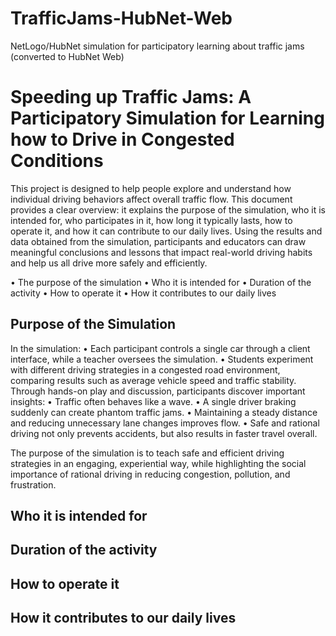 # TrafficJams-HubNet-Web
NetLogo/HubNet simulation for participatory learning about traffic jams (converted to HubNet Web)

#  Speeding up Traffic Jams: A Participatory Simulation for Learning how to Drive in Congested Conditions
This project is designed to help people explore and understand how individual driving behaviors affect overall traffic flow. This document provides a clear overview: it explains the purpose of the simulation, who it is intended for, who participates in it, how long it typically lasts, how to operate it, and how it can contribute to our daily lives. Using the results and data obtained from the simulation, participants and educators can draw meaningful conclusions and lessons that impact real-world driving habits and help us all drive more safely and efficiently.

• 	The purpose of the simulation
•	  Who it is intended for
•	   Duration of the activity
•	   How to operate it
•	   How it contributes to our daily lives

##  Purpose of the Simulation
In the simulation:
•	Each participant controls a single car through a client interface, while a teacher oversees the simulation.
•	Students experiment with different driving strategies in a congested road environment, comparing results such as average vehicle speed and traffic stability.
Through hands-on play and discussion, participants discover important insights:
•	Traffic often behaves like a wave.
•	A single driver braking suddenly can create phantom traffic jams.
•	Maintaining a steady distance and reducing unnecessary lane changes improves flow.
•	Safe and rational driving not only prevents accidents, but also results in faster travel overall.

The purpose of the simulation is to teach safe and efficient driving strategies in an engaging, experiential way, while highlighting the social importance of rational driving in reducing congestion, pollution, and frustration.

##  Who it is intended for

##  Duration of the activity

##  How to operate it

##  How it contributes to our daily lives


